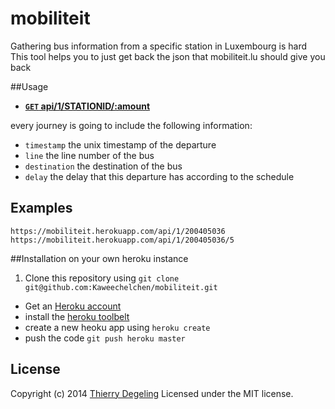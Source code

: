 mobiliteit
==========

Gathering bus information from a specific station in Luxembourg is hard
This tool helps you to just get back the json that mobiliteit.lu should give you back

##Usage
- **[<code>GET</code> api/1/STATIONID/:amount](https://mobiliteit.herokuapp.com/api/1/200405036/5)**

every journey is going to include the following information:
- <code>timestamp</code> the unix timestamp of the departure
- <code>line</code> the line number of the bus
- <code>destination</code> the destination of the bus
- <code>delay</code> the delay that this departure has according to the schedule

## Examples

    https://mobiliteit.herokuapp.com/api/1/200405036
    https://mobiliteit.herokuapp.com/api/1/200405036/5

##Installation on your own heroku instance

1. Clone this repository using `git clone git@github.com:Kaweechelchen/mobiliteit.git`
* Get an [Heroku account](https://id.heroku.com/signup)
* install the [heroku toolbelt](https://toolbelt.heroku.com/)
* create a new heoku app using `heroku create`
* push the code `git push heroku master`

## License
Copyright (c) 2014 [Thierry Degeling](https://github.com/Kaweechelchen)
Licensed under the MIT license.
